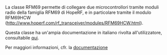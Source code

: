 La classe RFM69 permette di collegare due microcontrollori tramite moduli radio della famiglia RFM69 di HopeRF, e in particolare tramite
il modulo RFM69HCW (http://www.hoperf.com/rf_transceiver/modules/RFM69HCW.html).

Questa classe ha un'ampia documentazione in italiano rivolta all'utilizzatore, consultabile [qui](https://noearchimede.github.io/RFM69/).


Per maggiori informazioni, cfr. la [documentazione](https://noearchimede.github.io/RFM69/)

